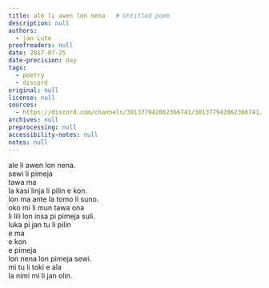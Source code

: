 ```yaml
---
title: ale li awen lon nena   # Untitled poem
description: null
authors:
  - jan Lute
proofreaders: null
date: 2017-07-25
date-precision: day
tags:
  - poetry
  - discord
original: null
license: null
sources:
  - https://discord.com/channels/301377942062366741/301377942062366741/339963297329840138
archives: null
preprocessing: null
accessibility-notes: null
notes: null
---
```


ale li awen lon nena.  \
sewi li pimeja  \
tawa ma  \
la kasi linja li pilin e kon.  \
lon ma ante la tomo li suno.  \
oko mi li mun tawa ona  \
li lili lon insa pi pimeja suli.  \
luka pi jan tu li pilin  \
e ma  \
e kon  \
e pimeja  \
lon nena lon pimeja sewi.  \
mi tu li toki e ala  \
la nimi mi li jan olin.
